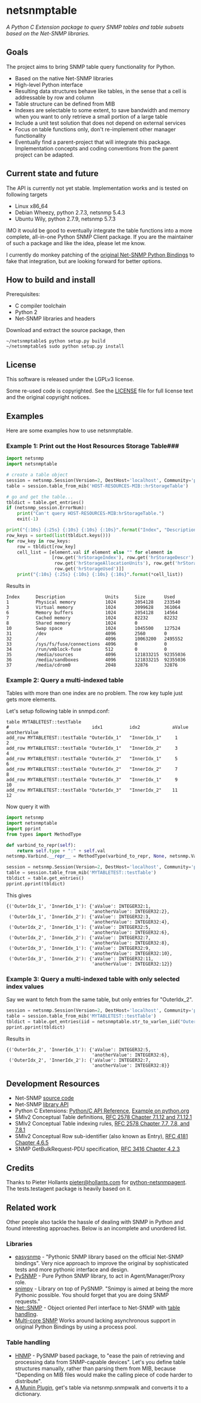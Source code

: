 # netsnmptable #
*A Python C Extension package to query SNMP tables and table subsets based on the Net-SNMP libraries.*

## Goals ##
The project aims to bring SNMP table query functionality for Python.
- Based on the native Net-SNMP libraries
- High-level Python interface
- Resulting data structures behave like tables, in the sense that a cell is addressable by row and column
- Table structure can be defined from MIB
- Indexes are selectable to some extent, to save bandwidth and memory when you want to only retrieve a small portion of a large table
- Include a unit test solution that does not depend on external services
- Focus on table functions only, don't re-implement other manager functionality
- Eventually find a parent-project that will integrate this package. Implementation concepts and coding conventions from the parent project can be adapted.

## Current state and future ##
The API is currently not yet stable. Implementation works and is tested on following targets
- Linux x86_64
 - Debian Wheezy, python 2.7.3, netsnmp 5.4.3
 - Ubuntu Wily, python 2.7.9, netsnmp 5.7.3

IMO it would be good to eventually integrate the table functions into a more complete, all-in-one Python SNMP Client package.
If you are the maintainer of such a package and like the idea, please let me know.

I currently do monkey patching of the [original Net-SNMP Python Bindings](http://net-snmp.sourceforge.net/wiki/index.php/Python_Bindings) to fake that integration, but are looking forward for better options.

## How to build and install ##

Prerequisites:
- C compiler toolchain
- Python 2
- Net-SNMP libraries and headers

Download and extract the source package, then
```shell
~/netsnmptable$ python setup.py build
~/netsnmptable$ sudo python setup.py install
```

## License ##

This software is released under the LGPLv3 license.

Some re-used code is copyrighted. See the [LICENSE](https://github.com/haxtibal/netsnmptable/blob/master/LICENSE) file for full license text and the original copyright notices.

## Examples ##
Here are some examples how to use netsnmptable.

### Example 1: Print out the Host Resources Storage Table###
```python
import netsnmp
import netsnmptable

# create a table object
session = netsnmp.Session(Version=2, DestHost='localhost', Community='public')
table = session.table_from_mib('HOST-RESOURCES-MIB::hrStorageTable')

# go and get the table...
tbldict = table.get_entries()
if (netsnmp_session.ErrorNum):
    print("Can't query HOST-RESOURCES-MIB:hrStorageTable.")
    exit(-1)

print("{:10s} {:25s} {:10s} {:10s} {:10s}".format("Index", "Description", "Units", "Size", "Used"))
row_keys = sorted(list(tbldict.keys()))
for row_key in row_keys:
    row = tbldict[row_key]
    cell_list = [element.val if element else "" for element in
                 [row.get('hrStorageIndex'), row.get('hrStorageDescr'),
                  row.get('hrStorageAllocationUnits'), row.get('hrStorageSize'),
                  row.get('hrStorageUsed')]]
    print("{:10s} {:25s} {:10s} {:10s} {:10s}".format(*cell_list))
```

Results in
```
Index      Description               Units      Size       Used      
1          Physical memory           1024       2054128    233540    
3          Virtual memory            1024       3099628    361064    
6          Memory buffers            1024       2054128    14564     
7          Cached memory             1024       82232      82232     
8          Shared memory             1024       0                    
10         Swap space                1024       1045500    127524    
31         /dev                      4096       2560       0         
32         /                         4096       10063200   2495552   
33         /sys/fs/fuse/connections  4096       0          0         
34         /run/vmblock-fuse         512        0          0         
35         /media/sources            4096       121833215  92355036  
36         /media/sandboxes          4096       121833215  92355036  
37         /media/cdrom0             2048       32876      32876    
```

### Example 2: Query a multi-indexed table ###
Tables with more than one index are no problem. The row key tuple just gets more elements.

Let's setup following table in snmpd.conf:
```
table MYTABLETEST::testTable 
#                               idx1          idx2            aValue  anotherValue
add_row MYTABLETEST::testTable "OuterIdx_1"   "InnerIdx_1"     1       2
add_row MYTABLETEST::testTable "OuterIdx_1"   "InnerIdx_2"     3       4
add_row MYTABLETEST::testTable "OuterIdx_2"   "InnerIdx_1"     5       6
add_row MYTABLETEST::testTable "OuterIdx_2"   "InnerIdx_2"     7       8
add_row MYTABLETEST::testTable "OuterIdx_3"   "InnerIdx_1"     9      10
add_row MYTABLETEST::testTable "OuterIdx_3"   "InnerIdx_2"    11      12
```

Now query it with
```python
import netsnmp
import netsnmptable
import pprint
from types import MethodType

def varbind_to_repr(self):
    return self.type + ":" + self.val
netsnmp.Varbind.__repr__ = MethodType(varbind_to_repr, None, netsnmp.Varbind)

session = netsnmp.Session(Version=2, DestHost='localhost', Community='public')
table = session.table_from_mib('MYTABLETEST::testTable')
tbldict = table.get_entries()
pprint.pprint(tbldict)
```

This gives
```
{('OuterIdx_1', 'InnerIdx_1'): {'aValue': INTEGER32:1,
                                'anotherValue': INTEGER32:2},
 ('OuterIdx_1', 'InnerIdx_2'): {'aValue': INTEGER32:3,
                                'anotherValue': INTEGER32:4},
 ('OuterIdx_2', 'InnerIdx_1'): {'aValue': INTEGER32:5,
                                'anotherValue': INTEGER32:6},
 ('OuterIdx_2', 'InnerIdx_2'): {'aValue': INTEGER32:7,
                                'anotherValue': INTEGER32:8},
 ('OuterIdx_3', 'InnerIdx_1'): {'aValue': INTEGER32:9,
                                'anotherValue': INTEGER32:10},
 ('OuterIdx_3', 'InnerIdx_2'): {'aValue': INTEGER32:11,
                                'anotherValue': INTEGER32:12}}
```

### Example 3: Query a multi-indexed table with only selected index values ###
Say we want to fetch from the same table, but only entries for "OuterIdx_2".
```python
session = netsnmp.Session(Version=2, DestHost='localhost', Community='public')
table = session.table_from_mib('MYTABLETEST::testTable')
tbldict = table.get_entries(iid = netsnmptable.str_to_varlen_iid("OuterIdx_2"))
pprint.pprint(tbldict)
```

Results in
```
{('OuterIdx_2', 'InnerIdx_1'): {'aValue': INTEGER32:5,
                                'anotherValue': INTEGER32:6},
 ('OuterIdx_2', 'InnerIdx_2'): {'aValue': INTEGER32:7,
                                'anotherValue': INTEGER32:8}}
```

## Development Resources ##
- Net-SNMP [source code](http://sourceforge.net/p/net-snmp/code)
- Net-SNMP [library API](http://www.net-snmp.org/dev/agent/group__library.html)
- Python C Extensions: [Python/C API Reference](https://docs.python.org/2/c-api/), [Example on python.org](https://docs.python.org/2/extending/extending.html) 
- SMIv2 Conceptual Table definitions, [RFC 2578 Chapter 7.1.12 and 7.1.12.1](https://tools.ietf.org/html/rfc2578#section-7.1.12)
- SMIv2 Conceptual Table indexing rules, [RFC 2578 Chapter 7.7, 7.8, and 7.8.1](https://tools.ietf.org/html/rfc2578#section-7.7)
- SMIv2 Conceptual Row sub-identifier (also known as Entry), [RFC 4181 Chapter 4.6.5](https://tools.ietf.org/html/rfc4181#section-4.6.5)
- SNMP GetBulkRequest-PDU specification, [RFC 3416 Chapter 4.2.3](https://tools.ietf.org/html/rfc3416#section-4.2.3)

## Credits ##
Thanks to Pieter Hollants <pieter@hollants.com> for [python-netsnmpagent](https://github.com/pief/python-netsnmpagent).
The tests.testagent package is heavily based on it.

## Related work ##
Other people also tackle the hassle of dealing with SNMP in Python and found interesting approaches.
Below is an incomplete and unordered list.

### Libraries ###
- [easysnmp](https://github.com/fgimian/easysnmp) - "Pythonic SNMP library based on the official Net-SNMP bindings". Very nice approach to improve the original by sophisticated tests and more pythonic interface and design. 
- [PySNMP](http://pysnmp.sourceforge.net) - Pure Python SNMP library, to act in Agent/Manager/Proxy role.
- [snimpy](https://github.com/vincentbernat/snimpy) - Library on top of PySNMP. "Snimpy is aimed at being the more Pythonic possible. You should forget that you are doing SNMP requests."
- [Net::SNMP](http://search.cpan.org/~dtown/Net-SNMP-v6.0.1/) - Object oriented Perl interface to Net-SNMP with [table handling](http://search.cpan.org/~dtown/Net-SNMP-v6.0.1/lib/Net/SNMP.pm#get_table%28%29_-_retrieve_a_table_from_the_remote_agent).
- [Multi-core SNMP](https://code.google.com/p/multicore-snmp) Works around lacking asynchronous support in original Python Bindings by using a process pool.

### Table handling ###
- [HNMP](https://github.com/trehn/hnmp) - PySNMP based package, to "ease the pain of retrieving and processing data from SNMP-capable devices". Let's you define table structures manually, rather than parsing them from MIB, because "Depending on MIB files would make the calling piece of code harder to distribute". 
- [A Munin Plugin](https://raw.githubusercontent.com/munin-monitoring/contrib/master/plugins/snmp/snmp__airport), get's table via netsnmp.snmpwalk and converts it to a dictionary.
